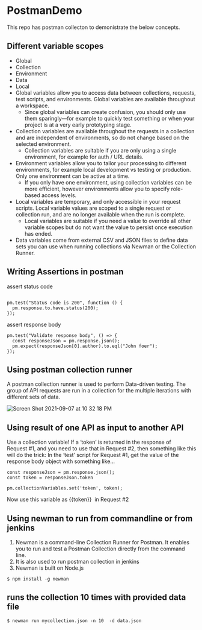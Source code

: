 # PostmanDemo
This repo has postman collecton to demonistrate the below concepts.

## Different variable scopes
- Global
- Collection
- Environment
- Data
- Local
- Global variables allow you to access data between collections, requests, test scripts, and environments. Global variables are available throughout a workspace.
	- Since global variables can create confusion, you should only use them sparingly—for example to quickly test something or when your project is at a very early prototyping stage.
- Collection variables are available throughout the requests in a collection and are independent of environments, so do not change based on the selected environment.
	- Collection variables are suitable if you are only using a single environment, for example for auth / URL details.
- Environment variables allow you to tailor your processing to different environments, for example local development vs testing or production. Only one environment can be active at a time.
	- If you only have one environment, using collection variables can be more efficient, however environments allow you to specify role-based access levels.
- Local variables are temporary, and only accessible in your request scripts. Local variable values are scoped to a single request or collection run, and are no longer available when the run is complete.
	- Local variables are suitable if you need a value to override all other variable scopes but do not want the value to persist once execution has ended.
- Data variables come from external CSV and JSON files to define data sets you can use when running collections via Newman or the Collection Runner.
## Writing Assertions in postman
assert status code

```

pm.test("Status code is 200", function () {
  pm.response.to.have.status(200);
});
```

assert response body

```
pm.test("Validate response body", () => {
  const responseJson = pm.response.json();
  pm.expect(responseJson[0].author).to.eql("John foer");
});
```
## Using postman collection runner
A postman collection runner is used to perform Data-driven testing. The group of API requests are run in a collection for the multiple iterations with different sets of data.

![Screen Shot 2021-09-07 at 10 32 18 PM](https://user-images.githubusercontent.com/87215340/132451944-91199b60-8156-4899-9e6c-e2262b6cc2bd.png)

## Using result of one API as input to another API
Use a collection variable! If a ‘token’ is returned in the response of Request #1, and you need to use that in Request #2, then something like this will do the trick:
In the ‘test’ script for Request #1, get the value of the response body object with something like…
```
const responseJson = pm.response.json();
const token = responseJson.token

pm.collectionVariables.set('token', token); 
```
Now use this variable as {{token}}  in Request #2

## Using newman to run from commandline or from jenkins
1. Newman is a command-line Collection Runner for Postman. It enables you to run and test a Postman Collection directly from the command line.
2. It is also used to run postman collection in jenkins
3. Newman is built on Node.js
 ```
$ npm install -g newman
```
## runs the collection 10 times with provided data file
 
```
$ newman run mycollection.json -n 10  -d data.json
```
